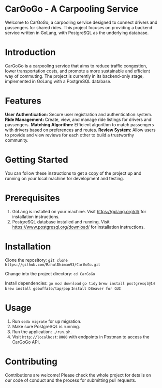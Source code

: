 # CarGoGo - A Carpooling Service
Welcome to CarGoGo, a carpooling service designed to connect drivers and passengers for shared rides. This project focuses on providing a backend service written in GoLang, with PostgreSQL as the underlying database.

# Introduction
CarGoGo is a carpooling service that aims to reduce traffic congestion, lower transportation costs, and promote a more sustainable and efficient way of commuting. The project is currently in its backend-only stage, implemented in GoLang with a PostgreSQL database.

# Features
**User Authentication:** Secure user registration and authentication system.
**Ride Management:** Create, view, and manage ride listings for drivers and passengers.
**Matching Algorithm:** Efficient algorithm to match passengers with drivers based on preferences and routes.
**Review System:** Allow users to provide and view reviews for each other to build a trustworthy community.

# Getting Started
You can follow these instructions to get a copy of the project up and running on your local machine for development and testing.

# Prerequisites
1. GoLang is installed on your machine. Visit https://golang.org/dl/ for installation instructions.
2. PostgreSQL database installed and running. Visit https://www.postgresql.org/download/ for installation instructions.

# Installation
Clone the repository:
`git clone https://github.com/RahulDhiman93/CarGoGo.git`

Change into the project directory:
`cd CarGoGo`

Install dependencies:
`go mod download`
`go tidy`
`brew install postgresql@14`
`brew install gobuffalo/tap/pop`
`Install DBeaver for GUI`

# Usage
1. Run `soda migrate` for up migration.
2. Make sure PostgreSQL is running.
3. Run the application: `./run.sh`.
4. Visit `http://localhost:8080` with endpoints in Postman to access the CarGoGo API.

# Contributing
Contributions are welcome! Please check the whole project for details on our code of conduct and the process for submitting pull requests.



